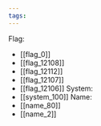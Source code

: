 ```yaml
---
tags:
---
```

Flag:
- [[flag_0]]
- [[flag_12108]]
- [[flag_12112]]
- [[flag_12107]]
- [[flag_12106]]
System:
- [[system_100]]
Name:
- [[name_80]]
- [[name_2]]
